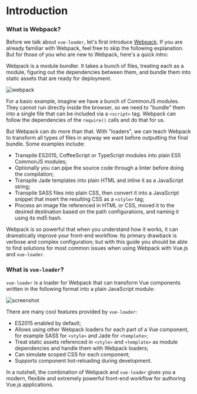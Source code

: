 # Introduction

### What is Webpack?

Before we talk about `vue-loader`, let's first introduce [Webpack](http://webpack.github.io/). If you are already familiar with Webpack, feel free to skip the following explanation. But for those of you who are new to Webpack, here's a quick intro:

Webpack is a module bundler. It takes a bunch of files, treating each as a module, figuring out the dependencies between them, and bundle them into static assets that are ready for deployment.

![webpack](http://webpack.github.io/assets/what-is-webpack.png)

For a basic example, imagine we have a bunch of CommonJS modules. They cannot run directly inside the browser, so we need to "bundle" them into a single file that can be included via a `<script>` tag. Webpack can follow the dependencies of the `require()` calls and do that for us.

But Webpack can do more than that. With "loaders", we can teach Webpack to transform all types of files in anyway we want before outputting the final bundle. Some examples include:

- Transpile ES2015, CoffeeScript or TypeScript modules into plain ES5 CommonJS modules;
- Optionally you can pipe the source code through a linter before doing the compilation;
- Transpile Jade templates into plain HTML and inline it as a JavaScript string;
- Transpile SASS files into plain CSS, then convert it into a JavaScript snippet that insert the resulting CSS as a `<style>` tag;
- Process an image file referenced in HTML or CSS, moved it to the desired destination based on the path configurations, and naming it using its md5 hash.

Webpack is so powerful that when you understand how it works, it can dramatically improve your front-end workflow. Its primary drawback is verbose and complex configuration; but with this guide you should be able to find solutions for most common issues when using Webpack with Vue.js and `vue-loader`.

### What is `vue-loader`?

`vue-loader` is a loader for Webpack that can transform Vue components written in the following format into a plain JavaScript module:

![screenshot](http://blog.evanyou.me/images/vue-component.png)

There are many cool features provided by `vue-loader`:

- ES2015 enabled by default;
- Allows using other Webpack loaders for each part of a Vue component, for example SASS for `<style>` and Jade for `<template>`;
- Treat static assets referenced in `<style>` and `<template>` as module dependencies and handle them with Webpack loaders;
- Can simulate scoped CSS for each component;
- Supports component hot-reloading during development.

In a nutshell, the combination of Webpack and `vue-loader` gives you a modern, flexible and extremely powerful front-end workflow for authoring Vue.js applications.
